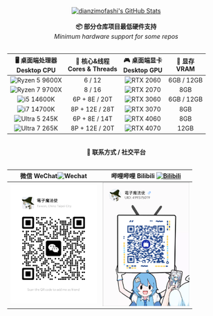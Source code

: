 
<div align="center">
  <a href="https://github.com/dianzimofashi">
    <img src="https://github-readme-stats.zohan.tech/api?username=dianzimofashi&show_icons=true&hide=contribs,prs&include_all_commits=true&bg_color=30,fcb590,e46454&title_color=fff&text_color=fff&icon_color=fff" alt="dianzimofashi's GitHub Stats" />
  </a>
</div>

<br/>

<div align="center">
  <strong>📦 部分仓库项目最低硬件支持</strong><br/>
  <em>Minimum hardware support for some repos</em>
</div>

<br/>

<div align="center">

| 🖥️ 桌面端处理器 <br/> Desktop CPU | 🔧 核心&线程 <br/> Cores & Threads | 🎮 桌面端显卡 <br/> Desktop GPU | 💾 显存 <br/> VRAM |
|:-----:|:-----:|:-----:|:-----:|
| ![Ryzen 5 9600X](https://img.shields.io/badge/AMD-Ryzen%205%209600X-ED1C24?logo=amd&logoColor=white) | 6 / 12 | ![RTX 2060](https://img.shields.io/badge/NVIDIA-RTX%202060-76B900?logo=nvidia&logoColor=green) | 6GB / 12GB |
| ![Ryzen 7 9700X](https://img.shields.io/badge/AMD-Ryzen%207%209700X-ED1C24?logo=amd&logoColor=white) | 8 / 16 | ![RTX 2070](https://img.shields.io/badge/NVIDIA-RTX%202070-76B900?logo=nvidia&logoColor=green) | 8GB |
| ![i5 14600K](https://img.shields.io/badge/Intel-Core%20i5%2014600K-0071C5?logo=intel&logoColor=white) | 6P + 8E / 20T | ![RTX 3060](https://img.shields.io/badge/NVIDIA-RTX%203060-76B900?logo=nvidia&logoColor=green) | 6GB / 12GB |
| ![i7 14700K](https://img.shields.io/badge/Intel-Core%20i7%2014700K-0071C5?logo=intel&logoColor=white) | 8P + 12E / 28T | ![RTX 3070](https://img.shields.io/badge/NVIDIA-RTX%203070-76B900?logo=nvidia&logoColor=green) | 8GB |
| ![Ultra 5 245K](https://img.shields.io/badge/Intel-Core%20Ultra%205%20245K-0071C5?logo=intel&logoColor=white) | 6P + 8E / 14T | ![RTX 4060](https://img.shields.io/badge/NVIDIA-RTX%204060-76B900?logo=nvidia&logoColor=green) | 8GB |
| ![Ultra 7 265K](https://img.shields.io/badge/Intel-Core%20Ultra%207%20265K-0071C5?logo=intel&logoColor=white) | 8P + 12E / 20T | ![RTX 4070](https://img.shields.io/badge/NVIDIA-RTX%204070-76B900?logo=nvidia&logoColor=green) | 12GB |

</div>

<br/>

<div align="center">
  <strong>🔗 联系方式 / 社交平台</strong>
</div>

<br/>

<div align="center">

| 微信 WeChat![Wechat](https://img.shields.io/badge/WeChat-7BB32E?logo=wechat&logoColor=white) | 哔哩哔哩 Bilibili [![Bilibili](https://img.shields.io/badge/Bilibili-00A1D6?logo=bilibili&logoColor=white)](https://space.bilibili.com/499375019?spm_id_from=333.337.0.0)|
|:----:|:----:|
|<img src="https://github.com/dianzimofashi/dianzimofashi/blob/main/resx/WeChat_leave_a_message.png" width="200"/> |<img src="https://github.com/dianzimofashi/dianzimofashi/blob/main/resx/Bilibili_channel.png" width="200"/> |

</div>

